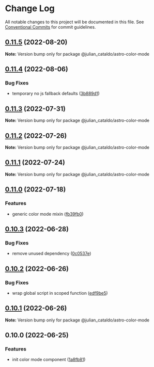 # Change Log

All notable changes to this project will be documented in this file.
See [Conventional Commits](https://conventionalcommits.org) for commit guidelines.

## [0.11.5](https://github.com/JulianCataldo/web-garden/compare/@julian_cataldo/astro-color-mode@0.11.4...@julian_cataldo/astro-color-mode@0.11.5) (2022-08-20)

**Note:** Version bump only for package @julian_cataldo/astro-color-mode





## [0.11.4](https://github.com/JulianCataldo/web-garden/compare/@julian_cataldo/astro-color-mode@0.11.3...@julian_cataldo/astro-color-mode@0.11.4) (2022-08-06)


### Bug Fixes

* temporary no js fallback defaults ([3b889d1](https://github.com/JulianCataldo/web-garden/commit/3b889d1db1bedb5eaf481b0e0a65fde18477b347))



## [0.11.3](https://github.com/JulianCataldo/web-garden/compare/@julian_cataldo/astro-color-mode@0.11.2...@julian_cataldo/astro-color-mode@0.11.3) (2022-07-31)

**Note:** Version bump only for package @julian_cataldo/astro-color-mode





## [0.11.2](https://github.com/JulianCataldo/web-garden/compare/@julian_cataldo/astro-color-mode@0.11.1...@julian_cataldo/astro-color-mode@0.11.2) (2022-07-26)

**Note:** Version bump only for package @julian_cataldo/astro-color-mode





## [0.11.1](https://github.com/JulianCataldo/web-garden/compare/@julian_cataldo/astro-color-mode@0.11.0...@julian_cataldo/astro-color-mode@0.11.1) (2022-07-24)

**Note:** Version bump only for package @julian_cataldo/astro-color-mode





## [0.11.0](https://github.com/JulianCataldo/web-garden/compare/@julian_cataldo/astro-color-mode@0.10.3...@julian_cataldo/astro-color-mode@0.11.0) (2022-07-18)

### Features

- generic color mode mixin ([fb39fb0](https://github.com/JulianCataldo/web-garden/commit/fb39fb0711441ecb8187321ebdeed1c5a8c69c3e))

## [0.10.3](https://github.com/JulianCataldo/web-garden/compare/@julian_cataldo/astro-color-mode@0.10.2...@julian_cataldo/astro-color-mode@0.10.3) (2022-06-28)

### Bug Fixes

- remove unused dependency ([0c0537e](https://github.com/JulianCataldo/web-garden/commit/0c0537e6a286b6532d7de4a301e41c1f959c012e))

## [0.10.2](https://github.com/JulianCataldo/web-garden/compare/@julian_cataldo/astro-color-mode@0.10.1...@julian_cataldo/astro-color-mode@0.10.2) (2022-06-26)

### Bug Fixes

- wrap global script in scoped function ([edf9be5](https://github.com/JulianCataldo/web-garden/commit/edf9be57fd6e354fe3bda886748a897f34add5c0))

## [0.10.1](https://github.com/JulianCataldo/web-garden/compare/@julian_cataldo/astro-color-mode@0.10.0...@julian_cataldo/astro-color-mode@0.10.1) (2022-06-26)

**Note:** Version bump only for package @julian_cataldo/astro-color-mode

## 0.10.0 (2022-06-25)

### Features

- init color mode component ([1a8fb81](https://github.com/JulianCataldo/web-garden/commit/1a8fb8105cb9f40572fb7884a4d26dc8b31a37ef))
